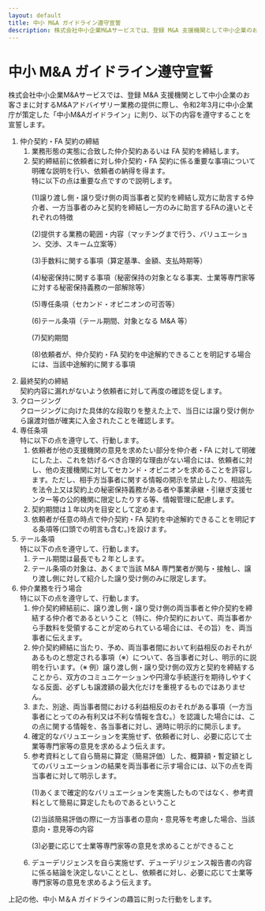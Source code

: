 ```yaml
---
layout: default
title: 中小 M&A ガイドライン遵守宣誓
description: 株式会社中小企業M&Aサービスでは、登録 M&A 支援機関として中小企業のお客さまに対するM&Aアドバイザリー業務の提供に際し、令和2年3月に中小企業庁が策定した「中小M&Aガイドライン」に則り、以下の内容を遵守することを宣誓します。
---
```


<div class="uk-section">
  <div class="uk-container">
    <div class="uk-grid-collapse uk-grid-match uk-child-width-expand uk-margin" uk-grid>
      <div>
        <h1>中小 M&A ガイドライン遵守宣誓</h1>
        <p>株式会社中小企業M&Aサービスでは、登録 M&A 支援機関として中小企業のお客さまに対するM&Aアドバイザリー業務の提供に際し、令和2年3月に中小企業庁が策定した「中小M&Aガイドライン」に則り、以下の内容を遵守することを宣誓します。</p>
        <ol>
          <li>仲介契約・FA 契約の締結
            <ol class="uk-margin-small-top">
              <li class="uk-margin-small-bottom">業務形態の実態に合致した仲介契約あるいは FA 契約を締結します。</li>
              <li>契約締結前に依頼者に対し仲介契約・FA 契約に係る重要な事項について明確な説明を行い、依頼者の納得を得ます。<br />特に以下の点は重要な点ですので説明します。
                <p>(1)譲り渡し側・譲り受け側の両当事者と契約を締結し双方に助言する仲介者、一方当事者のみと契約を締結し一方のみに助言するFAの違いとそれぞれの特徴</p>
                <p>(2)提供する業務の範囲・内容（マッチングまで行う、バリュエーション、交渉、スキーム立案等）</p>
                <p>(3)手数料に関する事項（算定基準、金額、支払時期等）</p>
                <p>(4)秘密保持に関する事項（秘密保持の対象となる事実、士業等専門家等に対する秘密保持義務の一部解除等）</p>
                <p>(5)専任条項（セカンド・オピニオンの可否等）</p>
                <p>(6)テール条項（テール期間、対象となる M&A 等）</p>
                <p>(7)契約期間</p>
                <p>(8)依頼者が、仲介契約・FA 契約を中途解約できることを明記する場合には、当該中途解約に関する事項</p>
              </li>
            </ol>
          </li>
          <li class="uk-margin-medium-top">最終契約の締結<br />契約内容に漏れがないよう依頼者に対して再度の確認を促します。</li>
          <li class="uk-margin-medium-top">クロージング<br />クロージングに向けた具体的な段取りを整えた上で、当日には譲り受け側から譲渡対価が確実に入金されたことを確認します。</li>
          <li class="uk-margin-medium-top">専任条項<br />特に以下の点を遵守して、行動します。
            <ol class="uk-margin-small-top">
              <li class="uk-margin-small-bottom">依頼者が他の支援機関の意見を求めたい部分を仲介者・FA に対して明確にした上、これを妨げるべき合理的な理由がない場合には、依頼者に対し、他の支援機関に対してセカンド・オピニオンを求めることを許容します。ただし、相手方当事者に関する情報の開示を禁止したり、相談先を法令上又は契約上の秘密保持義務がある者や事業承継・引継ぎ支援センター等の公的機関に限定したりする等、情報管理に配慮します。</li>
              <li class="uk-margin-small-bottom">契約期間は１年以内を目安として定めます。</li>
              <li>依頼者が任意の時点で仲介契約・FA 契約を中途解約できることを明記する条項等(口頭での明言も含む。)を設けます。</li>
            </ol>
          </li>
          <li class="uk-margin-medium-top">テール条項<br />特に以下の点を遵守して、行動します。
            <ol class="uk-margin-small-top">
              <li class="uk-margin-small-bottom">テール期間は最長でも２年とします。</li>
              <li class="uk-margin-small-bottom">テール条項の対象は、あくまで当該 M&A 専門業者が関与・接触し、譲り渡し側に対して紹介した譲り受け側のみに限定します。</li>
            </ol>
          </li>
          <li class="uk-margin-medium-top">仲介業務を行う場合<br />特に以下の点を遵守して、行動します。
            <ol class="uk-margin-small-top">
              <li class="uk-margin-small-bottom">仲介契約締結前に、譲り渡し側・譲り受け側の両当事者と仲介契約を締結する仲介者であるということ（特に、仲介契約において、両当事者から手数料を受領することが定められている場合には、その旨）を、両当事者に伝えます。</li>
              <li class="uk-margin-small-bottom">仲介契約締結に当たり、予め、両当事者間において利益相反のおそれがあるものと想定される事項（※）について、各当事者に対し、明示的に説明を行います。（※ 例）譲り渡し側・譲り受け側の双方と契約を締結することから、双方のコミュニケーションや円滑な手続遂行を期待しやすくなる反面、必ずしも譲渡額の最大化だけを重視するものではありません。</li>
              <li class="uk-margin-small-bottom">また、別途、両当事者間における利益相反のおそれがある事項（一方当事者にとってのみ有利又は不利な情報を含む。）を認識した場合には、この点に関する情報を、各当事者に対し、適時に明示的に開示します。</li>
              <li class="uk-margin-small-bottom">確定的なバリュエーションを実施せず、依頼者に対し、必要に応じて士業等専門家等の意見を求めるよう伝えます。</li>
              <li>参考資料として自ら簡易に算定（簡易評価）した、概算額・暫定額としてのバリュエーションの結果を両当事者に示す場合には、以下の点を両当事者に対して明示します。
                <p class="uk-margin-small-top">(1)あくまで確定的なバリュエーションを実施したものではなく、参考資料として簡易に算定したものであるということ</p>
                <p>(2)当該簡易評価の際に一方当事者の意向・意見等を考慮した場合、当該意向・意見等の内容</p>
                <p>(3)必要に応じて士業等専門家等の意見を求めることができること</p>
              </li>
              <li>デューデリジェンスを自ら実施せず、デューデリジェンス報告書の内容に係る結論を決定しないこととし、依頼者に対し、必要に応じて士業等専門家等の意見を求めるよう伝えます。</li>
            </ol>
          </li>
        </ol>
        <p>上記の他、中小 M＆A ガイドラインの趣旨に則った行動をします。</p>
      </div>
    </div>

  </div>
</div>
